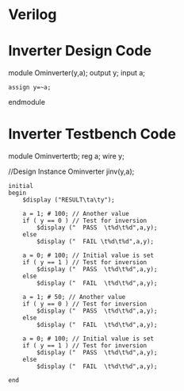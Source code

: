 # Verilog
# Inverter Design Code
module Ominverter(y,a);
	output y;
	input a;
	
	assign y=~a;
	
endmodule
# Inverter Testbench Code
module Ominvertertb;
  reg a;
  wire y;

  //Design Instance
  Ominverter jinv(y,a);
  
	initial
	begin
		$display ("RESULT\ta\ty");

		a = 1; # 100; // Another value
		if ( y == 0 ) // Test for inversion
			$display ("  PASS  \t%d\t%d",a,y);
		else
			$display ("  FAIL \t%d\t%d",a,y);

		a = 0; # 100; // Initial value is set
		if ( y == 1 ) // Test for inversion
			$display ("  PASS  \t%d\t%d",a,y);
		else
			$display ("  FAIL  \t%d\t%d",a,y);

		a = 1; # 50; // Another value
		if ( y == 0 ) // Test for inversion
			$display ("  PASS  \t%d\t%d",a,y);
		else
			$display ("  FAIL  \t%d\t%d",a,y);

		a = 0; # 100; // Initial value is set
		if ( y == 1 ) // Test for inversion
			$display ("  PASS  \t%d\t%d",a,y);
		else
			$display ("  FAIL  \t%d\t%d",a,y);

	end
  
